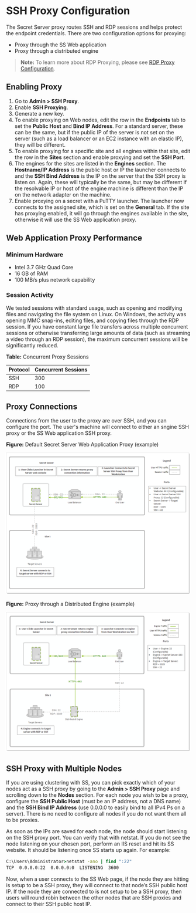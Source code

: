 [title]: # "SSH Proxy Configuration"
[tags]: # "SSH Proxy,Networking"
[priority]: #

# SSH Proxy Configuration

The Secret Server proxy routes SSH and RDP sessions and helps protect the endpoint credentials. There are two configuration options for proxying:

- Proxy through the SS Web application
- Proxy through a distributed engine

> **Note:** To learn more about RDP Proxying, please see [RDP Proxy Configuration](../rdp-proxy-configuration/index.md).

##  Enabling Proxy

1. Go to **Admin \> SSH Proxy**.
1. Enable **SSH Proxying**.
1. Generate a new key.
1. To enable proxying on Web nodes, edit the row in the **Endpoints** tab to set the **Public Host** and **Bind IP Address**. For a standard server, these can be the same, but if the public IP of the server is not set on the server (such as a load balancer or an EC2 instance with an elastic IP), they will be different.
1. To enable proxying for a specific site and all engines within that site, edit the row in the **Sites** section and enable proxying and set the **SSH Port**.
1. The engines for the sites are listed in the **Engines** section. The **Hostname/IP Address** is the public host or IP the launcher connects to and the **SSH Bind Address** is the IP on the server that the SSH proxy is listen on. Again, these will typically be the same, but may be different if the resolvable IP or host of the engine machine is different than the IP on the network adapter on the machine.
1. Enable proxying on a secret with a PuTTY launcher. The launcher now connects to the assigned site, which is set on the **General** tab. If the site has proxying enabled, it will go through the engines available in the site, otherwise it will use the SS Web application proxy.

## Web Application Proxy Performance

### Minimum Hardware

- Intel 3.7 GHz Quad Core
- 16 GB of RAM
- 100 MB/s plus network capability

### Session Activity

We tested sessions with standard usage, such as opening and modifying files and navigating the file system on Linux. On Windows, the activity was opening MMC snap-ins, editing files, and copying files through the RDP session. If you have constant large file transfers across multiple concurrent sessions or otherwise transferring large amounts of data (such as streaming a video through an RDP session), the maximum concurrent sessions will be significantly reduced.

**Table:** Concurrent Proxy Sessions

| **Protocol** | **Concurrent Sessions** |
| ------------ | ----------------------- |
| SSH          | 300                     |
| RDP          | 100                     |

## Proxy Connections

Connections from the user to the proxy are over SSH, and you can configure the port. The user's machine will connect to either an sngine SSH proxy or the SS Web application SSH proxy. 

**Figure:** Default Secret Server Web Application Proxy (example)

![image-20200325142416627](images/image-20200325142416627.png)

**Figure:** Proxy through a Distributed Engine (example)

![image-20200325142635857](images/image-20200325142635857.png)

## SSH Proxy with Multiple Nodes

If you are using clustering with SS, you can pick exactly which of your nodes act as a SSH proxy by going to the **Admin \> SSH Proxy** page and scrolling down to the **Nodes** section. For each node you wish to be a proxy, configure the **SSH Public Host** (must be an IP address, not a DNS name) and the **SSH Bind IP Address** (use 0.0.0.0 to easily bind to all IPv4 Ps on a server). There is no need to configure all nodes if you do not want them all to be proxies.

As soon as the IPs are saved for each node, the node should start listening on the SSH proxy port. You can  verify that with netstat. If you do not see the node listening on your chosen port, perform an IIS reset and hit its SS website. It should be listening once SS starts up again. For example:

```bat
C:\Users\Administrator>netstat -ano | find ":22"
TCP  0.0.0.0:22  0.0.0.0:0  LISTENING  3600
```

Now, when a user connects to the SS Web page, if the node they are hitting is setup to be a SSH proxy, they will connect to that node’s SSH public host IP. If the node they are connected to is not setup to be a SSH proxy, then users will round robin between the other nodes that are SSH proxies and connect to their SSH public host IP.
